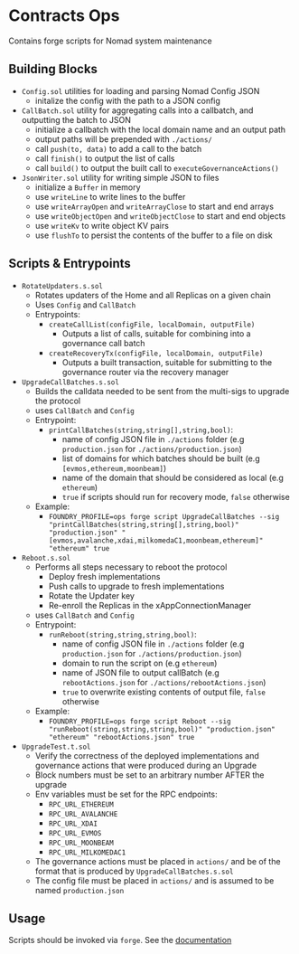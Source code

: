 # Contracts Ops

Contains forge scripts for Nomad system maintenance

## Building Blocks

- `Config.sol` utilities for loading and parsing Nomad Config JSON
  - initalize the config with the path to a JSON config
- `CallBatch.sol` utility for aggregating calls into a callbatch, and
  outputting the batch to JSON
  - initialize a callbatch with the local domain name and an output path
  - output paths will be prepended with `./actions/`
  - call `push(to, data)` to add a call to the batch
  - call `finish()` to output the list of calls
  - call `build()` to output the built call to `executeGovernanceActions()`
- `JsonWriter.sol` utility for writing simple JSON to files
  - initialize a `Buffer` in memory
  - use `writeLine` to write lines to the buffer
  - use `writeArrayOpen` and `writeArrayClose` to start and end arrays
  - use `writeObjectOpen` and `writeObjectClose` to start and end objects
  - use `writeKv` to write object KV pairs
  - use `flushTo` to persist the contents of the buffer to a file on disk

## Scripts & Entrypoints

- `RotateUpdaters.s.sol`
  - Rotates updaters of the Home and all Replicas on a given chain
  - Uses `Config` and `CallBatch`
  - Entrypoints:
    - `createCallList(configFile, localDomain, outputFile)`
      - Outputs a list of calls, suitable for combining into a governance
        call batch
    - `createRecoveryTx(configFile, localDomain, outputFile)`
      - Outputs a built transaction, suitable for submitting to the
        governance router via the recovery manager
- `UpgradeCallBatches.s.sol`
  - Builds the calldata needed to be sent from the multi-sigs to upgrade the protocol
  - uses `CallBatch` and `Config`
  - Entrypoint:
    - `printCallBatches(string,string[],string,bool)`:
      - name of config JSON file in `./actions` folder (e.g `production.json` for `./actions/production.json`)
      - list of domains for which batches should be built (e.g `[evmos,ethereum,moonbeam]`)
      - name of the domain that should be considered as local (e.g `ethereum`)
      - `true` if scripts should run for recovery mode, `false` otherwise
  - Example:
    - `FOUNDRY_PROFILE=ops forge script UpgradeCallBatches --sig "printCallBatches(string,string[],string,bool)" "production.json" "[evmos,avalanche,xdai,milkomedaC1,moonbeam,ethereum]" "ethereum" true`
- `Reboot.s.sol`
  - Performs all steps necessary to reboot the protocol
    - Deploy fresh implementations
    - Push calls to upgrade to fresh implementations
    - Rotate the Updater key
    - Re-enroll the Replicas in the xAppConnectionManager
  - uses `CallBatch` and `Config`
  - Entrypoint:
    - `runReboot(string,string,string,bool)`:
      - name of config JSON file in `./actions` folder (e.g `production.json` for `./actions/production.json`)
      - domain to run the script on (e.g `ethereum`)
      - name of JSON file to output callBatch (e.g `rebootActions.json` for `./actions/rebootActions.json`)
      - `true` to overwrite existing contents of output file, `false` otherwise
  - Example:
    - `FOUNDRY_PROFILE=ops forge script Reboot --sig "runReboot(string,string,string,bool)" "production.json" "ethereum" "rebootActions.json" true`
- `UpgradeTest.t.sol`
  - Verify the correctness of the deployed implementations and governance actions that were produced during an Upgrade
  - Block numbers must be set to an arbitrary number AFTER the upgrade
  - Env variables must be set for the RPC endpoints:
    - `RPC_URL_ETHEREUM`
    - `RPC_URL_AVALANCHE`
    - `RPC_URL_XDAI`
    - `RPC_URL_EVMOS`
    - `RPC_URL_MOONBEAM`
    - `RPC_URL_MILKOMEDAC1`
  - The governance actions must be placed in `actions/` and be of the format that is produced by `UpgradeCallBatches.s.sol`
  - The config file must be placed in `actions/` and is assumed to be named `production.json`

## Usage

Scripts should be invoked via `forge`. See the [documentation](https://book.getfoundry.sh/tutorials/solidity-scripting)

